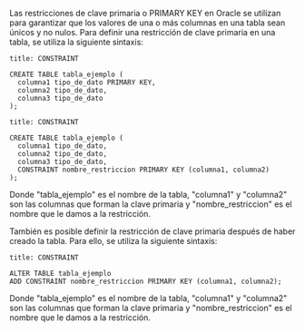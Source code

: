 Las restricciones de clave primaria o PRIMARY KEY en Oracle se utilizan para garantizar que los valores de una o más columnas en una tabla sean únicos y no nulos. Para definir una restricción de clave primaria en una tabla, se utiliza la siguiente sintaxis:

```ad-important
title: CONSTRAINT
```
```
CREATE TABLE tabla_ejemplo (
  columna1 tipo_de_dato PRIMARY KEY,
  columna2 tipo_de_dato,
  columna3 tipo_de_dato
);
```

```ad-important
title: CONSTRAINT
```
```
CREATE TABLE tabla_ejemplo (
  columna1 tipo_de_dato,
  columna2 tipo_de_dato,
  columna3 tipo_de_dato,
  CONSTRAINT nombre_restriccion PRIMARY KEY (columna1, columna2)
);
```

Donde "tabla_ejemplo" es el nombre de la tabla, "columna1" y "columna2" son las columnas que forman la clave primaria y "nombre_restriccion" es el nombre que le damos a la restricción.

También es posible definir la restricción de clave primaria después de haber creado la tabla. Para ello, se utiliza la siguiente sintaxis:

```ad-important
title: CONSTRAINT
```
```
ALTER TABLE tabla_ejemplo
ADD CONSTRAINT nombre_restriccion PRIMARY KEY (columna1, columna2);
```

Donde "tabla_ejemplo" es el nombre de la tabla, "columna1" y "columna2" son las columnas que forman la clave primaria y "nombre_restriccion" es el nombre que le damos a la restricción.
